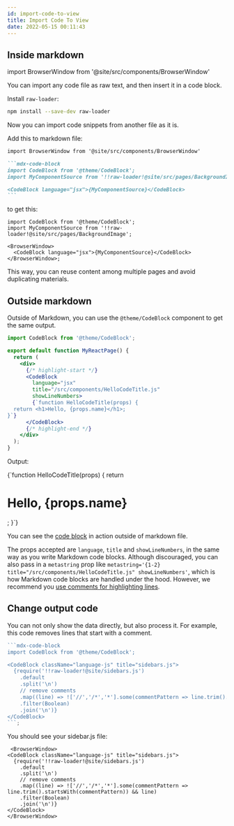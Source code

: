 ```yaml
---
id: import-code-to-view
title: Import Code To View
date: 2022-05-15 00:11:43
---
```


## Inside markdown

import BrowserWindow from '@site/src/components/BrowserWindow'

You can import any code file as raw text, and then insert it in a code block.

Install `raw-loader`:

```bash npm2yarn
npm install --save-dev raw-loader
```

Now you can import code snippets from another file as it is.

Add this to markdown file:

````md
import BrowserWindow from '@site/src/components/BrowserWindow'

```mdx-code-block
import CodeBlock from '@theme/CodeBlock';
import MyComponentSource from '!!raw-loader!@site/src/pages/BackgroundImage';

<CodeBlock language="jsx">{MyComponentSource}</CodeBlock>
```
````

to get this:

```mdx-code-block
import CodeBlock from '@theme/CodeBlock';
import MyComponentSource from '!!raw-loader!@site/src/pages/BackgroundImage';

<BrowserWindow>
  <CodeBlock language="jsx">{MyComponentSource}</CodeBlock>
</BrowserWindow>;
```

This way, you can reuse content among multiple pages and avoid duplicating materials.

## Outside markdown

Outside of Markdown, you can use the `@theme/CodeBlock` component to get the same output.

```jsx
import CodeBlock from '@theme/CodeBlock';

export default function MyReactPage() {
  return (
    <div>
      {/* highlight-start */}
      <CodeBlock
        language="jsx"
        title="/src/components/HelloCodeTitle.js"
        showLineNumbers>
        {`function HelloCodeTitle(props) {
  return <h1>Hello, {props.name}</h1>;
}`}
      </CodeBlock>
      {/* highlight-end */}
    </div>
  );
}
```

Output:

<BrowserWindow>
  <CodeBlock
    language="jsx"
    title="/src/components/HelloCodeTitle.js"
    showLineNumbers>
    {`function HelloCodeTitle(props) {
  return <h1>Hello, {props.name}</h1>;
}`}
  </CodeBlock>
</BrowserWindow>

You can see the [code block](/myComponents) in action outside of markdown file.

The props accepted are `language`, `title` and `showLineNumbers`, in the same way as you write Markdown code blocks. Although discouraged, you can also pass in a `metastring` prop like `metastring='{1-2} title="/src/components/HelloCodeTitle.js" showLineNumbers'`, which is how Markdown code blocks are handled under the hood. However, we recommend you [use comments for highlighting lines](#highlighting-with-comments).

## Change output code

You can not only show the data directly, but also process it. For example, this code removes lines that start with a comment.

````jsx
```mdx-code-block
import CodeBlock from '@theme/CodeBlock';

<CodeBlock className="language-js" title="sidebars.js">
  {require('!!raw-loader!@site/sidebars.js')
    .default
    .split('\n')
    // remove comments
    .map((line) => !['//','/*','*'].some(commentPattern => line.trim().startsWith(commentPattern)) && line)
    .filter(Boolean)
    .join('\n')}
</CodeBlock>
```;
````

You should see your sidebar.js file:

```mdx-code-block
 <BrowserWindow>
<CodeBlock className="language-js" title="sidebars.js">
  {require('!!raw-loader!@site/sidebars.js')
    .default
    .split('\n')
    // remove comments
    .map((line) => !['//','/*','*'].some(commentPattern => line.trim().startsWith(commentPattern)) && line)
    .filter(Boolean)
    .join('\n')}
</CodeBlock>
</BrowserWindow>
```
